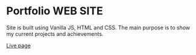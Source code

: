 ﻿# Portfolio WEB SITE

Site is built using Vanilla JS, HTML and CSS.
The main purpose is to show my current projects and achievements.

[Live page](https://valentynjk.github.io/Portfolio/index.html)
